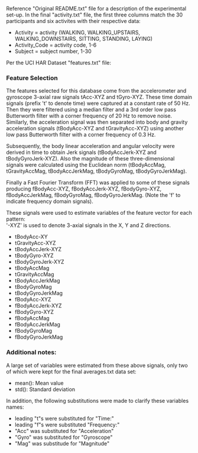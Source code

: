 Reference "Original README.txt" file for a description of the experimental set-up. In the final "activity.txt" file, the first three columns match the 30 participants and six activites with their respective data:

  - Activity = activity (WALKING, WALKING_UPSTAIRS, WALKING_DOWNSTAIRS, SITTING, STANDING, LAYING)
  - Activity_Code = activity code, 1-6
  - Subject = subject number, 1-30

Per the UCI HAR Dataset "features.txt" file:

### Feature Selection

The features selected for this database come from the accelerometer and gyroscope 3-axial raw signals tAcc-XYZ and tGyro-XYZ. These time domain signals (prefix 't' to denote time) were captured at a constant rate of 50 Hz. Then they were filtered using a median filter and a 3rd order low pass Butterworth filter with a corner frequency of 20 Hz to remove noise. Similarly, the acceleration signal was then separated into body and gravity acceleration signals (tBodyAcc-XYZ and tGravityAcc-XYZ) using another low pass Butterworth filter with a corner frequency of 0.3 Hz. 

Subsequently, the body linear acceleration and angular velocity were derived in time to obtain Jerk signals (tBodyAccJerk-XYZ and tBodyGyroJerk-XYZ). Also the magnitude of these three-dimensional signals were calculated using the Euclidean norm (tBodyAccMag, tGravityAccMag, tBodyAccJerkMag, tBodyGyroMag, tBodyGyroJerkMag). 

Finally a Fast Fourier Transform (FFT) was applied to some of these signals producing fBodyAcc-XYZ, fBodyAccJerk-XYZ, fBodyGyro-XYZ, fBodyAccJerkMag, fBodyGyroMag, fBodyGyroJerkMag. (Note the 'f' to indicate frequency domain signals). 

These signals were used to estimate variables of the feature vector for each pattern:  
'-XYZ' is used to denote 3-axial signals in the X, Y and Z directions.

  - tBodyAcc-XY 
  - tGravityAcc-XYZ 
  - tBodyAccJerk-XYZ
  - tBodyGyro-XYZ
  - tBodyGyroJerk-XYZ
  - tBodyAccMag
  - tGravityAccMag
  - tBodyAccJerkMag
  - tBodyGyroMag
  - tBodyGyroJerkMag
  - fBodyAcc-XYZ
  - fBodyAccJerk-XYZ
  - fBodyGyro-XYZ
  - fBodyAccMag
  - fBodyAccJerkMag
  - fBodyGyroMag
  - fBodyGyroJerkMag

### Additional notes:

A large set of variables were estimated from these above signals, only two of which were kept for the final averages.txt data set: 

  * mean(): Mean value
  * std(): Standard deviation

In addition, the following substitutions were made to clarify these variables names:

  * leading "t"s were substituted for "Time:"
  * leading "f"s were substituted "Frequency:"
  * "Acc" was substituted for "Acceleration"
  * "Gyro" was substituted for "Gyroscope"
  * "Mag" was substitude for "Magnitude"
